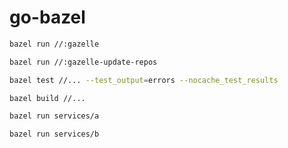 # go-bazel

```sh
bazel run //:gazelle
```

```sh
bazel run //:gazelle-update-repos
```

```sh
bazel test //... --test_output=errors --nocache_test_results
```

```sh
bazel build //...
```

```sh
bazel run services/a
```

```sh
bazel run services/b
```
